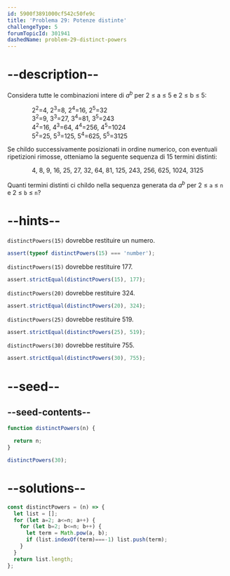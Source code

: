```yaml
---
id: 5900f3891000cf542c50fe9c
title: 'Problema 29: Potenze distinte'
challengeType: 5
forumTopicId: 301941
dashedName: problem-29-distinct-powers
---
```


# --description--

Considera tutte le combinazioni intere di $a^b$ per 2 ≤ a ≤ 5 e 2 ≤ b ≤ 5:

<div style='padding-left: 4em;'>
  2<sup>2</sup>=4, 2<sup>3</sup>=8, 2<sup>4</sup>=16, 2<sup>5</sup>=32 <br>
  3<sup>2</sup>=9, 3<sup>3</sup>=27, 3<sup>4</sup>=81, 3<sup>5</sup>=243 <br>
  4<sup>2</sup>=16, 4<sup>3</sup>=64, 4<sup>4</sup>=256, 4<sup>5</sup>=1024 <br>
  5<sup>2</sup>=25, 5<sup>3</sup>=125, 5<sup>4</sup>=625, 5<sup>5</sup>=3125 <br>
</div>

Se childo successivamente posizionati in ordine numerico, con eventuali ripetizioni rimosse, otteniamo la seguente sequenza di 15 termini distinti:

<div style='padding-left: 4em;'>
  4, 8, 9, 16, 25, 27, 32, 64, 81, 125, 243, 256, 625, 1024, 3125
</div>

Quanti termini distinti ci childo nella sequenza generata da $a^b$ per 2 ≤ `a` ≤ `n` e 2 ≤ `b` ≤ `n`?

# --hints--

`distinctPowers(15)` dovrebbe restituire un numero.

```js
assert(typeof distinctPowers(15) === 'number');
```

`distinctPowers(15)` dovrebbe restituire 177.

```js
assert.strictEqual(distinctPowers(15), 177);
```

`distinctPowers(20)` dovrebbe restituire 324.

```js
assert.strictEqual(distinctPowers(20), 324);
```

`distinctPowers(25)` dovrebbe restituire 519.

```js
assert.strictEqual(distinctPowers(25), 519);
```

`distinctPowers(30)` dovrebbe restituire 755.

```js
assert.strictEqual(distinctPowers(30), 755);
```

# --seed--

## --seed-contents--

```js
function distinctPowers(n) {

  return n;
}

distinctPowers(30);
```

# --solutions--

```js
const distinctPowers = (n) => {
  let list = [];
  for (let a=2; a<=n; a++) {
    for (let b=2; b<=n; b++) {
      let term = Math.pow(a, b);
      if (list.indexOf(term)===-1) list.push(term);
    }
  }
  return list.length;
};
```
